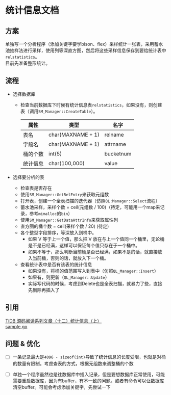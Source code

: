 # 统计信息文档
## 方案
单独写一个分析程序（添加关键字要学bison、flex）采样统计一张表，采用蓄水池抽样法进行采样，使用列等深直方图，然后将这些采样信息保存到要给统计表中`relstatistics`。  
目前先准备整形统计。

## 流程

- 选择数据库
  - 检查当前数据库下时候有统计信息表`relstatistics`，如果没有，则创建表（调用`SM_Manager::CreateTable`）。  

    | 属性 | 类型 | 名字 |
    | -- | -- | -- |
    | 表名 | char(MAXNAME + 1) | relname |
    | 字段名 | char(MAXNAME + 1) | attrname |
    | 桶的个数 | int(5) | bucketnum |
    | 统计信息 | char(100,000) | value |

- 选择要分析的表
  - 检查表是否存在
  - 使用`SM_Manager::GetRelEntry`来获取元组数
  - 打开表，创建一个全表扫描的迭代器（仿照`QL:Manager::Select`流程）
  - 蓄水池采样，采样个数 = ceil(元组数 / 100)（待定，可能用一个map来记录，参考`mimalloc`的`bin`）
  - 使用`SM_Manager::GetDataAttrInfo`来获取属性列
  - 直方图的桶个数 = ceil(采样个数 / 20) (待定)
  - 各个整型字段排序，等深放入到桶中。
    - 如果 V 等于上一个值，那么把 V 放在与上一个值同一个桶里，无论桶是不是已经满，这样可以保证每个值只存在于一个桶中。 
    - 如果不等于，那么判断当前桶是否已经满，如果不是的话，就直接放入当前桶，否则的话，就放入下一个桶。
  - 查看统计表中是否有该表的统计信息
    - 如果没有，将桶的值范围写入到表中（仿照`QL_Manager::Insert`）
    - 如果有，则更新（`QL_Manager::Update`）
    - 实际写代码的时候，考虑到Delete也是全表扫描，就暴力了些，直接先删除再插入了

## 引用
[TiDB 源码阅读系列文章（十二）统计信息（上）](https://zhuanlan.zhihu.com/p/39139693)  
[sample.go](https://github.com/pingcap/tidb/blob/5cc1c3b39eef1596d9432fe5db74ee02b83be46b/statistics/sample.go#L168)

## 问题 & 优化
- [ ] 一条记录最大是`4096 - sizeof(int)`导致了统计信息的长度受限，也就是对桶的数量有限制。考虑查表的方式，根据元组数来调整桶的个数
- [ ] 单独一个程序虽然也是往数据库中插入记录，但是要想数据库正常使用，可能需要重启数据库，因为有buffer，有不一致的问题。或者有命令可以让数据库清空buffer。可能会考虑添加关键字，先尝试一下

